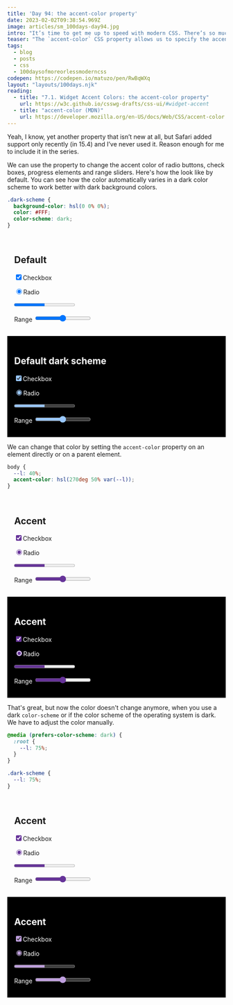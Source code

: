 ```yaml
---
title: 'Day 94: the accent-color property'
date: 2023-02-02T09:38:54.969Z
image: articles/sm_100days-day94.jpg
intro: "It’s time to get me up to speed with modern CSS. There’s so much new in CSS that I know too little about. To change that I’ve started [#100DaysOfMoreOrLessModernCSS](/blog/2022/100-days-of-more-or-less-modern-css/). Why more or less modern CSS? Because some topics will be about cutting-edge features, while other stuff has been around for quite a while already, but I just have little to no experience with it."
teaser: "The `accent-color` CSS property allows us to specify the accent color for user-interface controls generated by an element."
tags:
  - blog
  - posts
  - css
  - 100daysofmoreorlessmoderncss
codepen: https://codepen.io/matuzo/pen/RwBqWXq
layout: "layouts/100days.njk"
reading:
  - title: "7.1. Widget Accent Colors: the accent-color property"
    url: https://w3c.github.io/csswg-drafts/css-ui/#widget-accent
  - title: "accent-color (MDN)"
    url: https://developer.mozilla.org/en-US/docs/Web/CSS/accent-color
---
```


Yeah, I know, yet another property that isn’t new at all, but Safari added support only recently (in 15.4) and I’ve never used it. Reason enough for me to include it in the series.

We can use the property to change the accent color of radio buttons, check boxes, progress elements and range sliders. Here's how the look like by default. You can see how the color automatically varies in a dark color scheme to work better with dark background colors.

<style>
  [data-sample] {
    display: flex;
    flex-wrap: wrap;
  }

  [data-sample] > * {
    flex: 1 0 0;
    min-width: 16rem;
    padding: 1rem;
  }

  .dark-scheme {
    background-color: hsl(0 0% 0%);
    color: #FFF;
    color-scheme: dark;
  }

  .accent {
    --l: 40%;
    accent-color: hsl(270deg 50% var(--l));
  }

  .sample3 .dark-scheme {
    --l: 75%;
  }
</style>

```css
.dark-scheme {
  background-color: hsl(0 0% 0%);
  color: #FFF;
  color-scheme: dark;
}
```

<div data-sample="demo">
  <div class="default">
  <h2>Default</h2>
  <input type="checkbox" id="check" checked><label for="check">Checkbox</label><br>

  <input type="radio" id="radio" checked><label for="radio">Radio</label><br>

  <progress max="100" value="50"></progress><br>

  <label for="range">Range</label>
  <input type="range" id="range">
  </div>

  <div class="default dark-scheme">
  <h2>Default dark scheme</h2>
  <input type="checkbox" id="check1" checked><label for="check1">Checkbox</label><br>

  <input type="radio" id="radio1" checked><label for="radio1">Radio</label><br>

  <progress max="100" value="50"></progress><br>

  <label for="range1">Range</label>
  <input type="range" id="range1">
  </div>
</div>


We can change that color by setting the `accent-color` property on an element directly or on a parent element.

```css
body {
  --l: 40%;
  accent-color: hsl(270deg 50% var(--l));
}
```

<div data-sample="demo">

<div class="accent">
  <h2>Accent</h2>
  <input type="checkbox" id="check2" checked><label for="check2">Checkbox</label><br>

  <input type="radio" id="radio2" checked><label for="radio2">Radio</label><br>

  <progress max="100" value="50"></progress><br>

  <label for="range2">Range</label>
  <input type="range" id="range2">
</div>

<div class="accent dark-scheme">
  <h2>Accent</h2>
  <input type="checkbox" id="check3" checked><label for="check3">Checkbox</label><br>

  <input type="radio" id="radio3" checked><label for="radio3">Radio</label><br>

  <progress max="100" value="50"></progress><br>

  <label for="range3">Range</label>
  <input type="range" id="range3">
</div>
</div>

That's great, but now the color doesn't change anymore, when you use a dark `color-scheme` or if the color scheme of the operating system is dark. We have to adjust the color manually.

```css
@media (prefers-color-scheme: dark) {
  :root {
    --l: 75%;
  }
}

.dark-scheme {
  --l: 75%;
}
```


<div data-sample="demo" class="sample3">

<div class="accent">
  <h2>Accent</h2>
  <input type="checkbox" id="check4" checked><label for="check4">Checkbox</label><br>

  <input type="radio" id="radio4" checked><label for="radio4">Radio</label><br>

  <progress max="100" value="50"></progress><br>

  <label for="range4">Range</label>
  <input type="range" id="range4">
</div>

<div class="accent dark-scheme">
  <h2>Accent</h2>
  <input type="checkbox" id="check5" checked><label for="check5">Checkbox</label><br>

  <input type="radio" id="radio5" checked><label for="radio5">Radio</label><br>

  <progress max="100" value="50"></progress><br>

  <label for="range5">Range</label>
  <input type="range" id="range5">
</div>
</div>